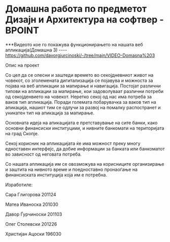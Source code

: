 # Домашна работа по предметот Дизајн и Архитектура на софтвер - BPOINT


***Видеото кое го покажува функционирањето на нашата веб апликација(Домашна 3) ---- https://github.com/davorgjurcinoski/-/tree/main/VIDEO-Domasna%203

Опис на проект

Со цел да се олесни и заштеди времето во секојдневниот живот на човекот, со зголемената дигитализација се појавува и можноста за појава на веб апликации за мапирање и навигација. Постојат различни типови на апликации за мапирање, кои задоволуваат различни потреби од секојденвието на човекот. Неретко секој од нас има потреба за ваков тип апликација. Поради големата побарувачка за ваков тип на апикација, нашиот тим се одлучи за развој на помалку распостранет и уникатен тип на апикација за мапирање.

Основната идеја на апикацијата е претставување на сите банки, како основни финансиски институциии, и нивните банкомати на територијата на град Скопје.

Секој корисник на апликацијата ќе има можност преку многу едноставен интерфејс, да добие информации за банката или банкоматот во зависност од неговата потреба.

Со нашата апликација им се овозможува на корисниците организирање и заштита на нивното време и поедноставно пронаоѓање на финансиската институција која им е потребна.


Изработиле:

Сара Глигорова 201124

Матеа Иваноска 201030

Давор Ѓурчиноски 201103

Олег Столевски 201226

Христијан Ацоски 196030

